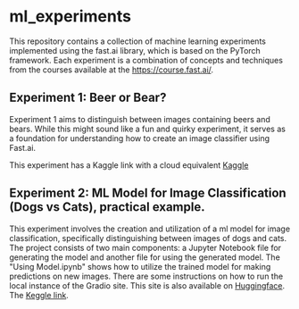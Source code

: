 # ml_experiments
This repository contains a collection of machine learning experiments implemented using the fast.ai library, which is based on the PyTorch framework. Each experiment is a combination of concepts and techniques from the courses available at the https://course.fast.ai/.

## Experiment 1: Beer or Bear?
Experiment 1 aims to distinguish between images containing beers and bears. While this might sound like a fun and quirky experiment, it serves as a foundation for understanding how to create an image classifier using Fast.ai.

This experiment has a Kaggle link with a cloud equivalent [Kaggle](https://www.kaggle.com/code/artemdovbysh/exp-1-beer-or-bear)

## Experiment 2: ML Model for Image Classification (Dogs vs Cats), practical example.
This experiment involves the creation and utilization of a ml model for image classification, specifically distinguishing between images of dogs and cats. The project consists of two main components: a Jupyter Notebook file for generating the model and another file for using the generated model. The "Using Model.ipynb" shows how to utilize the trained model for making predictions on new images. There are some instructions on how to run the local instance of the Gradio site. This site is also available on [Huggingface](https://huggingface.co/spaces/ArtemDovbysh/minimal). The [Keggle link](https://www.kaggle.com/code/artemdovbysh/saving-a-basic-fastai-model).